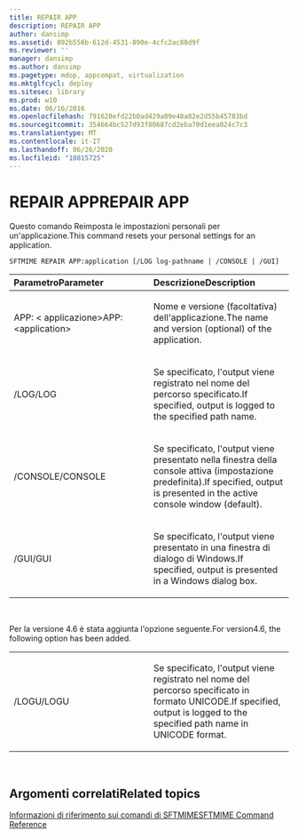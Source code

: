 ```yaml
---
title: REPAIR APP
description: REPAIR APP
author: dansimp
ms.assetid: 892b556b-612d-4531-890e-4cfc2ac88d9f
ms.reviewer: ''
manager: dansimp
ms.author: dansimp
ms.pagetype: mdop, appcompat, virtualization
ms.mktglfcycl: deploy
ms.sitesec: library
ms.prod: w10
ms.date: 06/16/2016
ms.openlocfilehash: 791628efd22b0ad429a09e48a82e2d55b45783bd
ms.sourcegitcommit: 354664bc527d93f80687cd2eba70d1eea024c7c3
ms.translationtype: MT
ms.contentlocale: it-IT
ms.lasthandoff: 06/26/2020
ms.locfileid: "10815725"
---
```

# <span data-ttu-id="ca3a5-103">REPAIR APP</span><span class="sxs-lookup"><span data-stu-id="ca3a5-103">REPAIR APP</span></span>


<span data-ttu-id="ca3a5-104">Questo comando Reimposta le impostazioni personali per un'applicazione.</span><span class="sxs-lookup"><span data-stu-id="ca3a5-104">This command resets your personal settings for an application.</span></span>

`SFTMIME REPAIR APP:application [/LOG log-pathname | /CONSOLE | /GUI]`

<table>
<colgroup>
<col width="50%" />
<col width="50%" />
</colgroup>
<thead>
<tr class="header">
<th align="left"><span data-ttu-id="ca3a5-105">Parametro</span><span class="sxs-lookup"><span data-stu-id="ca3a5-105">Parameter</span></span></th>
<th align="left"><span data-ttu-id="ca3a5-106">Descrizione</span><span class="sxs-lookup"><span data-stu-id="ca3a5-106">Description</span></span></th>
</tr>
</thead>
<tbody>
<tr class="odd">
<td align="left"><p><span data-ttu-id="ca3a5-107">APP: &lt; applicazione&gt;</span><span class="sxs-lookup"><span data-stu-id="ca3a5-107">APP:&lt;application&gt;</span></span></p></td>
<td align="left"><p><span data-ttu-id="ca3a5-108">Nome e versione (facoltativa) dell'applicazione.</span><span class="sxs-lookup"><span data-stu-id="ca3a5-108">The name and version (optional) of the application.</span></span></p></td>
</tr>
<tr class="even">
<td align="left"><p><span data-ttu-id="ca3a5-109">/LOG</span><span class="sxs-lookup"><span data-stu-id="ca3a5-109">/LOG</span></span></p></td>
<td align="left"><p><span data-ttu-id="ca3a5-110">Se specificato, l'output viene registrato nel nome del percorso specificato.</span><span class="sxs-lookup"><span data-stu-id="ca3a5-110">If specified, output is logged to the specified path name.</span></span></p></td>
</tr>
<tr class="odd">
<td align="left"><p><span data-ttu-id="ca3a5-111">/CONSOLE</span><span class="sxs-lookup"><span data-stu-id="ca3a5-111">/CONSOLE</span></span></p></td>
<td align="left"><p><span data-ttu-id="ca3a5-112">Se specificato, l'output viene presentato nella finestra della console attiva (impostazione predefinita).</span><span class="sxs-lookup"><span data-stu-id="ca3a5-112">If specified, output is presented in the active console window (default).</span></span></p></td>
</tr>
<tr class="even">
<td align="left"><p><span data-ttu-id="ca3a5-113">/GUI</span><span class="sxs-lookup"><span data-stu-id="ca3a5-113">/GUI</span></span></p></td>
<td align="left"><p><span data-ttu-id="ca3a5-114">Se specificato, l'output viene presentato in una finestra di dialogo di Windows.</span><span class="sxs-lookup"><span data-stu-id="ca3a5-114">If specified, output is presented in a Windows dialog box.</span></span></p></td>
</tr>
</tbody>
</table>

 

<span data-ttu-id="ca3a5-115">Per la versione 4.6 è stata aggiunta l'opzione seguente.</span><span class="sxs-lookup"><span data-stu-id="ca3a5-115">For version4.6, the following option has been added.</span></span>

<table>
<colgroup>
<col width="50%" />
<col width="50%" />
</colgroup>
<tbody>
<tr class="odd">
<td align="left"><p><span data-ttu-id="ca3a5-116">/LOGU</span><span class="sxs-lookup"><span data-stu-id="ca3a5-116">/LOGU</span></span></p></td>
<td align="left"><p><span data-ttu-id="ca3a5-117">Se specificato, l'output viene registrato nel nome del percorso specificato in formato UNICODE.</span><span class="sxs-lookup"><span data-stu-id="ca3a5-117">If specified, output is logged to the specified path name in UNICODE format.</span></span></p></td>
</tr>
</tbody>
</table>

 

## <span data-ttu-id="ca3a5-118">Argomenti correlati</span><span class="sxs-lookup"><span data-stu-id="ca3a5-118">Related topics</span></span>


[<span data-ttu-id="ca3a5-119">Informazioni di riferimento sui comandi di SFTMIME</span><span class="sxs-lookup"><span data-stu-id="ca3a5-119">SFTMIME Command Reference</span></span>](sftmime--command-reference.md)

 

 





